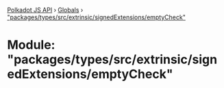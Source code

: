 [Polkadot JS API](../README.md) › [Globals](../globals.md) › ["packages/types/src/extrinsic/signedExtensions/emptyCheck"](_packages_types_src_extrinsic_signedextensions_emptycheck_.md)

# Module: "packages/types/src/extrinsic/signedExtensions/emptyCheck"



